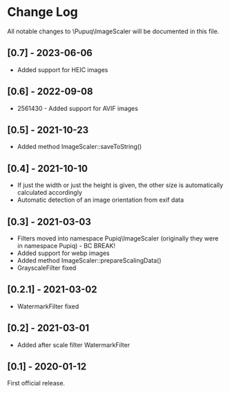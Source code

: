 # Change Log

All notable changes to \\Pupuq\\ImageScaler will be documented in this file.

## [0.7] - 2023-06-06

* Added support for HEIC images

## [0.6] - 2022-09-08

* 2561430 - Added support for AVIF images

## [0.5] - 2021-10-23

- Added method ImageScaler::saveToString()

## [0.4] - 2021-10-10

- If just the width or just the height is given, the other size is automatically calculated accordingly
- Automatic detection of an image orientation from exif data

## [0.3] - 2021-03-03

- Filters moved into namespace Pupiq\ImageScaler (originally they were in namespace Pupiq) - BC BREAK!
- Added support for webp images
- Added method ImageScaler::prepareScalingData()
- GrayscaleFilter fixed

## [0.2.1] - 2021-03-02

- WatermarkFilter fixed

## [0.2] - 2021-03-01

- Added after scale filter WatermarkFilter

## [0.1] - 2020-01-12

First official release.
